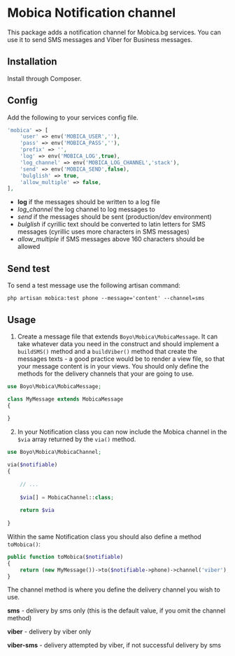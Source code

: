 # Mobica Notification channel

This package adds a notification channel for Mobica.bg services. You can use it to send SMS messages and Viber for Business messages.

## Installation

Install through Composer.

## Config

Add the following to your services config file.

```php
'mobica' => [
	'user' => env('MOBICA_USER',''),
	'pass' => env('MOBICA_PASS',''),
	'prefix' => '',
	'log' => env('MOBICA_LOG',true),
	'log_channel' => env('MOBICA_LOG_CHANNEL','stack'),
	'send' => env('MOBICA_SEND',false),
	'bulglish' => true,
	'allow_multiple' => false,
],
```

- **log** if the messages should be written to a log file
- *log_channel* the log channel to log messages to
- *send* if the messages should be sent (production/dev environment)
- *bulglish* if cyrillic text should be converted to latin letters for SMS messages (cyrillic uses more characters in SMS messages)
- *allow_multiple* if SMS messages above 160 characters should be allowed

## Send test

To send a test message use the following artisan command:

`php artisan mobica:test phone --message='content' --channel=sms`

## Usage

1. Create a message file that extends `Boyo\Mobica\MobicaMessage`. It can take whatever data you need in the construct and should implement a `buildSMS()` method and a `buildViber()` method that create the messages texts - a good practice would be to render a view file, so that your message content is in your views. You should only define the methods for the delivery channels that your are going to use. 

```php
use Boyo\Mobica\MobicaMessage;

class MyMessage extends MobicaMessage 
{
	
}
```

2. In your Notification class you can now include the Mobica channel in the `$via` array returned by the `via()` method.

```php
use Boyo\Mobica\MobicaChannel;

via($notifiable) 
{
	
	// ...
	
	$via[] = MobicaChannel::class;
	
	return $via 
	
}
```

Within the same Notification class you should also define a method `toMobica()`:

```php
public function toMobica($notifiable)
{
	return (new MyMessage())->to($notifiable->phone)->channel('viber');
}
```

The channel method is where you define the delivery channel you wish to use. 

**sms** - delivery by sms only (this is the default value, if you omit the channel method)

**viber** - delivery by viber only

**viber-sms** - delivery attempted by viber, if not successful delivery by sms

